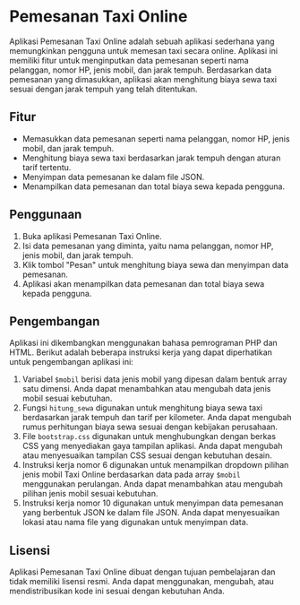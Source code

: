 # Pemesanan Taxi Online

Aplikasi Pemesanan Taxi Online adalah sebuah aplikasi sederhana yang memungkinkan pengguna untuk memesan taxi secara online. Aplikasi ini memiliki fitur untuk menginputkan data pemesanan seperti nama pelanggan, nomor HP, jenis mobil, dan jarak tempuh. Berdasarkan data pemesanan yang dimasukkan, aplikasi akan menghitung biaya sewa taxi sesuai dengan jarak tempuh yang telah ditentukan.

## Fitur

- Memasukkan data pemesanan seperti nama pelanggan, nomor HP, jenis mobil, dan jarak tempuh.
- Menghitung biaya sewa taxi berdasarkan jarak tempuh dengan aturan tarif tertentu.
- Menyimpan data pemesanan ke dalam file JSON.
- Menampilkan data pemesanan dan total biaya sewa kepada pengguna.

## Penggunaan

1. Buka aplikasi Pemesanan Taxi Online.
2. Isi data pemesanan yang diminta, yaitu nama pelanggan, nomor HP, jenis mobil, dan jarak tempuh.
3. Klik tombol "Pesan" untuk menghitung biaya sewa dan menyimpan data pemesanan.
4. Aplikasi akan menampilkan data pemesanan dan total biaya sewa kepada pengguna.

## Pengembangan

Aplikasi ini dikembangkan menggunakan bahasa pemrograman PHP dan HTML. Berikut adalah beberapa instruksi kerja yang dapat diperhatikan untuk pengembangan aplikasi ini:

1. Variabel `$mobil` berisi data jenis mobil yang dipesan dalam bentuk array satu dimensi. Anda dapat menambahkan atau mengubah data jenis mobil sesuai kebutuhan.
2. Fungsi `hitung_sewa` digunakan untuk menghitung biaya sewa taxi berdasarkan jarak tempuh dan tarif per kilometer. Anda dapat mengubah rumus perhitungan biaya sewa sesuai dengan kebijakan perusahaan.
3. File `bootstrap.css` digunakan untuk menghubungkan dengan berkas CSS yang menyediakan gaya tampilan aplikasi. Anda dapat mengubah atau menyesuaikan tampilan CSS sesuai dengan kebutuhan desain.
4. Instruksi kerja nomor 6 digunakan untuk menampilkan dropdown pilihan jenis mobil Taxi Online berdasarkan data pada array `$mobil` menggunakan perulangan. Anda dapat menambahkan atau mengubah pilihan jenis mobil sesuai kebutuhan.
5. Instruksi kerja nomor 10 digunakan untuk menyimpan data pemesanan yang berbentuk JSON ke dalam file JSON. Anda dapat menyesuaikan lokasi atau nama file yang digunakan untuk menyimpan data.

## Lisensi

Aplikasi Pemesanan Taxi Online dibuat dengan tujuan pembelajaran dan tidak memiliki lisensi resmi. Anda dapat menggunakan, mengubah, atau mendistribusikan kode ini sesuai dengan kebutuhan Anda.

